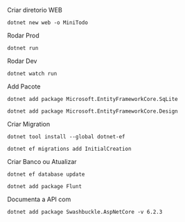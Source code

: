 Criar diretorio WEB

```dotnet new web -o MiniTodo```

Rodar Prod

```dotnet run ```

Rodar Dev

```dotnet watch run```

Add Pacote

```
dotnet add package Microsoft.EntityFrameworkCore.SqLite

dotnet add package Microsoft.EntityFrameworkCore.Design
```

Criar Migration

```
dotnet tool install --global dotnet-ef

dotnet ef migrations add InitialCreation
```

Criar Banco ou Atualizar

```
dotnet ef database update
```

```
dotnet add package Flunt
```

Documenta a API com 

```
dotnet add package Swashbuckle.AspNetCore -v 6.2.3
```